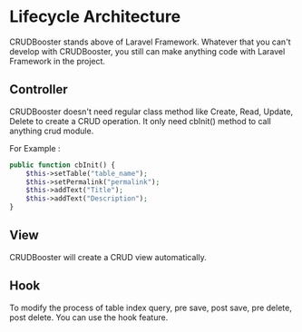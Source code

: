 # Lifecycle Architecture
CRUDBooster stands above of Laravel Framework. Whatever that you can't develop with CRUDBooster, you still can make anything code with Laravel Framework in the project.

## Controller
CRUDBooster doesn't need regular class method like Create, Read, Update, Delete to create a CRUD operation. It only need cbInit() method to call anything crud module.

For Example : 
```php
public function cbInit() {
    $this->setTable("table_name");
    $this->setPermalink("permalink");
    $this->addText("Title");
    $this->addText("Description");
}
```

## View
CRUDBooster will create a CRUD view automatically.

## Hook
To modify the process of table index query, pre save, post save, pre delete, post delete. You can use the hook feature.